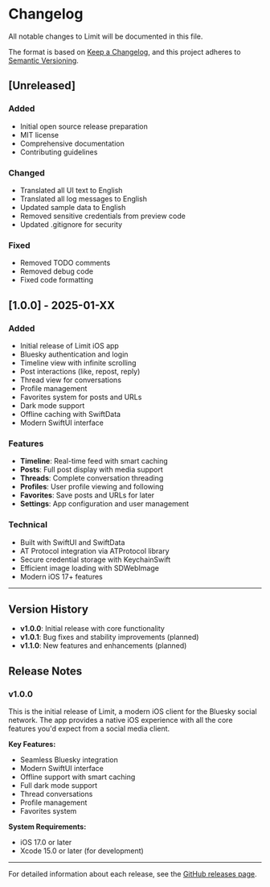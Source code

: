 # Changelog

All notable changes to Limit will be documented in this file.

The format is based on [Keep a Changelog](https://keepachangelog.com/en/1.0.0/),
and this project adheres to [Semantic Versioning](https://semver.org/spec/v2.0.0.html).

## [Unreleased]

### Added
- Initial open source release preparation
- MIT license
- Comprehensive documentation
- Contributing guidelines

### Changed
- Translated all UI text to English
- Translated all log messages to English
- Updated sample data to English
- Removed sensitive credentials from preview code
- Updated .gitignore for security

### Fixed
- Removed TODO comments
- Removed debug code
- Fixed code formatting

## [1.0.0] - 2025-01-XX

### Added
- Initial release of Limit iOS app
- Bluesky authentication and login
- Timeline view with infinite scrolling
- Post interactions (like, repost, reply)
- Thread view for conversations
- Profile management
- Favorites system for posts and URLs
- Dark mode support
- Offline caching with SwiftData
- Modern SwiftUI interface

### Features
- **Timeline**: Real-time feed with smart caching
- **Posts**: Full post display with media support
- **Threads**: Complete conversation threading
- **Profiles**: User profile viewing and following
- **Favorites**: Save posts and URLs for later
- **Settings**: App configuration and user management

### Technical
- Built with SwiftUI and SwiftData
- AT Protocol integration via ATProtocol library
- Secure credential storage with KeychainSwift
- Efficient image loading with SDWebImage
- Modern iOS 17+ features

---

## Version History

- **v1.0.0**: Initial release with core functionality
- **v1.0.1**: Bug fixes and stability improvements (planned)
- **v1.1.0**: New features and enhancements (planned)

## Release Notes

### v1.0.0
This is the initial release of Limit, a modern iOS client for the Bluesky social network. The app provides a native iOS experience with all the core features you'd expect from a social media client.

**Key Features:**
- Seamless Bluesky integration
- Modern SwiftUI interface
- Offline support with smart caching
- Full dark mode support
- Thread conversations
- Profile management
- Favorites system

**System Requirements:**
- iOS 17.0 or later
- Xcode 15.0 or later (for development)

---

For detailed information about each release, see the [GitHub releases page](https://github.com/zdenekindra/limit/releases). 